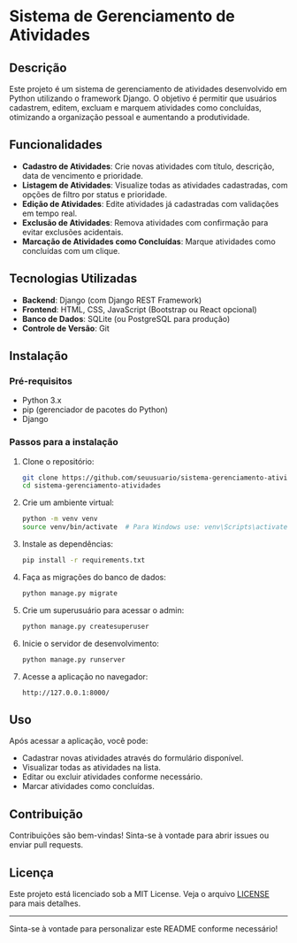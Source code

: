 # Sistema de Gerenciamento de Atividades

## Descrição

Este projeto é um sistema de gerenciamento de atividades desenvolvido em Python utilizando o framework Django. O objetivo é permitir que usuários cadastrem, editem, excluam e marquem atividades como concluídas, otimizando a organização pessoal e aumentando a produtividade.

## Funcionalidades

- **Cadastro de Atividades**: Crie novas atividades com título, descrição, data de vencimento e prioridade.
- **Listagem de Atividades**: Visualize todas as atividades cadastradas, com opções de filtro por status e prioridade.
- **Edição de Atividades**: Edite atividades já cadastradas com validações em tempo real.
- **Exclusão de Atividades**: Remova atividades com confirmação para evitar exclusões acidentais.
- **Marcação de Atividades como Concluídas**: Marque atividades como concluídas com um clique.

## Tecnologias Utilizadas

- **Backend**: Django (com Django REST Framework)
- **Frontend**: HTML, CSS, JavaScript (Bootstrap ou React opcional)
- **Banco de Dados**: SQLite (ou PostgreSQL para produção)
- **Controle de Versão**: Git

## Instalação

### Pré-requisitos

- Python 3.x
- pip (gerenciador de pacotes do Python)
- Django

### Passos para a instalação

1. Clone o repositório:

   ```bash
   git clone https://github.com/seuusuario/sistema-gerenciamento-atividades.git
   cd sistema-gerenciamento-atividades
   ```

2. Crie um ambiente virtual:

   ```bash
   python -m venv venv
   source venv/bin/activate  # Para Windows use: venv\Scripts\activate
   ```

3. Instale as dependências:

   ```bash
   pip install -r requirements.txt
   ```

4. Faça as migrações do banco de dados:

   ```bash
   python manage.py migrate
   ```

5. Crie um superusuário para acessar o admin:

   ```bash
   python manage.py createsuperuser
   ```

6. Inicie o servidor de desenvolvimento:

   ```bash
   python manage.py runserver
   ```

7. Acesse a aplicação no navegador:

   ```
   http://127.0.0.1:8000/
   ```

## Uso

Após acessar a aplicação, você pode:

- Cadastrar novas atividades através do formulário disponível.
- Visualizar todas as atividades na lista.
- Editar ou excluir atividades conforme necessário.
- Marcar atividades como concluídas.

## Contribuição

Contribuições são bem-vindas! Sinta-se à vontade para abrir issues ou enviar pull requests.

## Licença

Este projeto está licenciado sob a MIT License. Veja o arquivo [LICENSE](LICENSE) para mais detalhes.

---

Sinta-se à vontade para personalizar este README conforme necessário!

